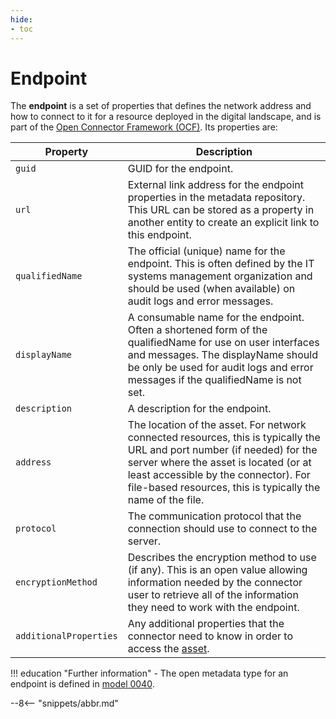 ```yaml
---
hide:
- toc
---
```


<!-- SPDX-License-Identifier: CC-BY-4.0 -->
<!-- Copyright Contributors to the Egeria project. -->

# Endpoint

The **endpoint** is a set of properties that defines the 
network address and how to connect to it for a resource deployed in the digital landscape, and is part of the
[Open Connector Framework (OCF)](/egeria-docs/frameworks/ocf).
Its properties are:

| Property | Description |
|---|---|
| `guid` | GUID for the endpoint. |
| `url` | External link address for the endpoint properties in the metadata repository. This URL can be stored as a property in another entity to create an explicit link to this endpoint. |
| `qualifiedName` | The official (unique) name for the endpoint. This is often defined by the IT systems management organization and should be used (when available) on audit logs and error messages. |
| `displayName` | A consumable name for the endpoint. Often a shortened form of the qualifiedName for use on user interfaces and messages. The displayName should be only be used for audit logs and error messages if the qualifiedName is not set. |
| `description` | A description for the endpoint. |
| `address` | The location of the asset. For network connected resources, this is typically the URL and port number (if needed) for the server where the asset is located (or at least accessible by the connector). For file-based resources, this is typically the name of the file. |
| `protocol` | The communication protocol that the connection should use to connect to the server. |
| `encryptionMethod` | Describes the encryption method to use (if any). This is an open value allowing information needed by the connector user to retrieve all of the information they need to work with the endpoint. |
| `additionalProperties` | Any additional properties that the connector need to know in order to access the [asset](asset.md). |

!!! education "Further information"
    - The open metadata type for an endpoint is defined in [model 0040](/egeria-docs/types/0/0040-software-servers).

--8<-- "snippets/abbr.md"
